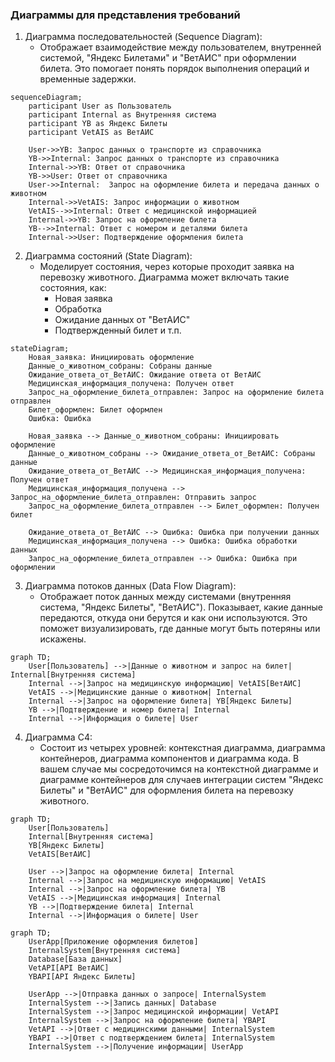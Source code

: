 ### Диаграммы для представления требований

1. Диаграмма последовательностей (Sequence Diagram):
   - Отображает взаимодействие между пользователем, внутренней системой, "Яндекс Билетами" и "ВетАИС" при оформлении билета. Это помогает понять порядок выполнения операций и временные задержки.

```mermaid
sequenceDiagram;
    participant User as Пользователь
    participant Internal as Внутренняя система
    participant YB as Яндекс Билеты
    participant VetAIS as ВетАИС

    User->>YB: Запрос данных о транспорте из справочника
    YB->>Internal: Запрос данных о транспорте из справочника
    Internal->>YB: Ответ от справочника
    YB->>User: Ответ от справочника
    User->>Internal:  Запрос на оформление билета и передача данных о животном
    Internal->>VetAIS: Запрос информации о животном
    VetAIS-->>Internal: Ответ с медицинской информацией
    Internal->>YB: Запрос на оформление билета
    YB-->>Internal: Ответ с номером и деталями билета
    Internal->>User: Подтверждение оформления билета
```

2. Диаграмма состояний (State Diagram):
   - Моделирует состояния, через которые проходит заявка на перевозку животного. Диаграмма может включать такие состояния, как:
     - Новая заявка
     - Обработка
     - Ожидание данных от "ВетАИС"
     - Подтвержденный билет и т.п.

```mermaid
stateDiagram;
    Новая_заявка: Инициировать оформление
    Данные_о_животном_собраны: Собраны данные
    Ожидание_ответа_от_ВетАИС: Ожидание ответа от ВетАИС
    Медицинская_информация_получена: Получен ответ
    Запрос_на_оформление_билета_отправлен: Запрос на оформление билета отправлен
    Билет_оформлен: Билет оформлен
    Ошибка: Ошибка

    Новая_заявка --> Данные_о_животном_собраны: Инициировать оформление
    Данные_о_животном_собраны --> Ожидание_ответа_от_ВетАИС: Собраны данные
    Ожидание_ответа_от_ВетАИС --> Медицинская_информация_получена: Получен ответ
    Медицинская_информация_получена --> Запрос_на_оформление_билета_отправлен: Отправить запрос
    Запрос_на_оформление_билета_отправлен --> Билет_оформлен: Получен билет
    
    Ожидание_ответа_от_ВетАИС --> Ошибка: Ошибка при получении данных
    Медицинская_информация_получена --> Ошибка: Ошибка обработки данных
    Запрос_на_оформление_билета_отправлен --> Ошибка: Ошибка при оформлении
```

3. Диаграмма потоков данных (Data Flow Diagram):
   - Отображает поток данных между системами (внутренняя система, "Яндекс Билеты", "ВетАИС"). Показывает, какие данные передаются, откуда они берутся и как они используются. Это поможет визуализировать, где данные могут быть потеряны или искажены.

```mermaid
graph TD;
    User[Пользователь] -->|Данные о животном и запрос на билет| Internal[Внутренняя система]
    Internal -->|Запрос на медицинскую информацию| VetAIS[ВетАИС]
    VetAIS -->|Медицинские данные о животном| Internal
    Internal -->|Запрос на оформление билета| YB[Яндекс Билеты]
    YB -->|Подтверждение и номер билета| Internal
    Internal -->|Информация о билете| User
```

4. Диаграмма C4:
   - Состоит из четырех уровней: контекстная диаграмма, диаграмма контейнеров, диаграмма компонентов и диаграмма кода. В вашем случае мы сосредоточимся на контекстной диаграмме и диаграмме контейнеров для случаев интеграции систем "Яндекс Билеты" и "ВетАИС" для оформления билета на перевозку животного.

```mermaid
graph TD;
    User[Пользователь]
    Internal[Внутренняя система]
    YB[Яндекс Билеты]
    VetAIS[ВетАИС]

    User -->|Запрос на оформление билета| Internal
    Internal -->|Запрос на медицинскую информацию| VetAIS
    Internal -->|Запрос на оформление билета| YB
    VetAIS -->|Медицинская информация| Internal
    YB -->|Подтверждение билета| Internal
    Internal -->|Информация о билете| User
```

```mermaid
graph TD;
    UserApp[Приложение оформления билетов]
    InternalSystem[Внутренняя система]
    Database[База данных]
    VetAPI[API ВетАИС]
    YBAPI[API Яндекс Билеты]

    UserApp -->|Отправка данных о запросе| InternalSystem
    InternalSystem -->|Запись данных| Database
    InternalSystem -->|Запрос медицинской информации| VetAPI
    InternalSystem -->|Запрос на оформление билета| YBAPI
    VetAPI -->|Ответ с медицинскими данными| InternalSystem
    YBAPI -->|Ответ с подтверждением билета| InternalSystem
    InternalSystem -->|Получение информации| UserApp
```
